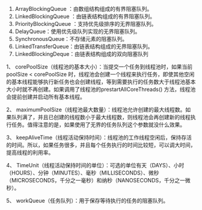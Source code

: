 1. ArrayBlockingQueue ：由数组结构组成的有界阻塞队列。 
2. LinkedBlockingQueue ：由链表结构组成的有界阻塞队列。 
3. PriorityBlockingQueue ：支持优先级排序的无界阻塞队列。 
4. DelayQueue：使用优先级队列实现的无界阻塞队列。 
5. SynchronousQueue：不存储元素的阻塞队列。 
6. LinkedTransferQueue：由链表结构组成的无界阻塞队列。 
7. LinkedBlockingDeque：由链表结构组成的双向阻塞队列




1、 corePoolSize（线程池的基本大小）：当提交一个任务到线程池时，如果当前 poolSize < corePoolSize 时，线程池会创建一个线程来执行任务，即使其他空闲的基本线程能够执行新任务也会创建线程，等到需要执行的任务数大于线程池基本大小时就不再创建。如果调用了线程池的prestartAllCoreThreads() 方法，线程池会提前创建并启动所有基本线程。

2、 maximumPoolSize（线程池最大数量）：线程池允许创建的最大线程数。如果队列满了，并且已创建的线程数小于最大线程数，则线程池会再创建新的线程执行任务。值得注意的是，如果使用了无界的任务队列这个参数就没什么效果。

3、 keepAliveTime（线程活动保持时间）：线程池的工作线程空闲后，保持存活的时间。所以，如果任务很多，并且每个任务执行的时间比较短，可以调大时间，提高线程的利用率。

4、 TimeUnit（线程活动保持时间的单位）：可选的单位有天（DAYS）、小时（HOURS）、分钟（MINUTES）、毫秒（MILLISECONDS）、微秒（MICROSECONDS，千分之一毫秒）和纳秒（NANOSECONDS，千分之一微秒）。

5、 workQueue（任务队列）：用于保存等待执行的任务的阻塞队列。